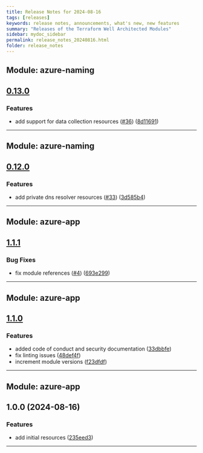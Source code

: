 ```yaml
---
title: Release Notes for 2024-08-16
tags: [releases]
keywords: release notes, announcements, what's new, new features
summary: "Releases of the Terraform Well Architected Modules"
sidebar: mydoc_sidebar
permalink: release_notes_20240816.html
folder: release_notes
---
```


## Module: azure-naming
## [0.13.0](https://github.com/CloudNationHQ/terraform-azure-naming/releases/tag/v0.13.0)


### Features

* add support for data collection resources ([#36](https://github.com/CloudNationHQ/terraform-azure-naming/issues/36)) ([8d11691](https://github.com/CloudNationHQ/terraform-azure-naming/commit/8d11691150290d32122a9a674a1a059223579705))

---

## Module: azure-naming
## [0.12.0](https://github.com/CloudNationHQ/terraform-azure-naming/releases/tag/v0.12.0)


### Features

* add private dns resolver resources ([#33](https://github.com/CloudNationHQ/terraform-azure-naming/issues/33)) ([3d585b4](https://github.com/CloudNationHQ/terraform-azure-naming/commit/3d585b4b58e85a0d5bac47d21d126617058d5cf9))

---

## Module: azure-app
## [1.1.1](https://github.com/CloudNationHQ/terraform-azure-app/releases/tag/v1.1.1)


### Bug Fixes

* fix module references ([#4](https://github.com/CloudNationHQ/terraform-azure-app/issues/4)) ([693e299](https://github.com/CloudNationHQ/terraform-azure-app/commit/693e299d519b3599f5170fcf9e25db5c7c0ba25f))

---

## Module: azure-app
## [1.1.0](https://github.com/CloudNationHQ/terraform-azure-app/releases/tag/v1.1.0)


### Features

* added code of conduct and security documentation ([33dbbfe](https://github.com/CloudNationHQ/terraform-azure-app/commit/33dbbfee133c6e255e090eab8658362fe6ec2b4e))
* fix linting issues ([48def4f](https://github.com/CloudNationHQ/terraform-azure-app/commit/48def4fbf235c54f3d356b92b6d1084ac99ac6a2))
* increment module versions ([f23dfdf](https://github.com/CloudNationHQ/terraform-azure-app/commit/f23dfdfd16fc3f031c1bd14b1c29cd05a5880233))

---

## Module: azure-app
## 1.0.0 (2024-08-16)


### Features

* add initial resources ([235eed3](https://github.com/CloudNationHQ/terraform-azure-app/releases/tag/v1.0.0))

---

